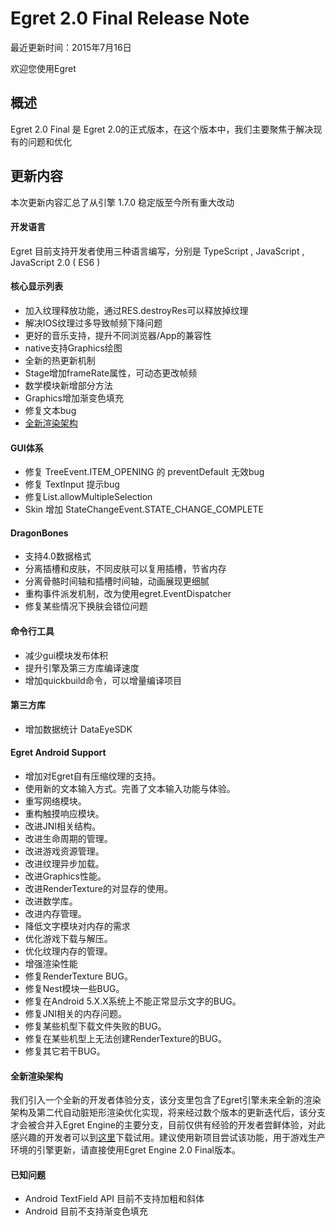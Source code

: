 Egret 2.0 Final Release Note
===============================


最近更新时间：2015年7月16日

欢迎您使用Egret


## 概述

Egret 2.0 Final 是 Egret 2.0的正式版本，在这个版本中，我们主要聚焦于解决现有的问题和优化

## 更新内容

本次更新内容汇总了从引擎 1.7.0 稳定版至今所有重大改动


#### 开发语言

Egret 目前支持开发者使用三种语言编写，分别是 TypeScript , JavaScript , JavaScript 2.0 ( ES6 )


#### 核心显示列表

* 加入纹理释放功能，通过RES.destroyRes可以释放掉纹理
* 解决IOS纹理过多导致帧频下降问题
* 更好的音乐支持，提升不同浏览器/App的兼容性
* native支持Graphics绘图
* 全新的热更新机制
* Stage增加frameRate属性，可动态更改帧频
* 数学模块新增部分方法
* Graphics增加渐变色填充
* 修复文本bug
* [全新渲染架构](#newEngine)

#### GUI体系

* 修复 TreeEvent.ITEM_OPENING 的 preventDefault 无效bug
* 修复 TextInput 提示bug
* 修复List.allowMultipleSelection
* Skin 增加 StateChangeEvent.STATE_CHANGE_COMPLETE


#### DragonBones

* 支持4.0数据格式
* 分离插槽和皮肤，不同皮肤可以复用插槽，节省内存
* 分离骨骼时间轴和插槽时间轴，动画展现更细腻
* 重构事件派发机制，改为使用egret.EventDispatcher
* 修复某些情况下换肤会错位问题

#### 命令行工具

* 减少gui模块发布体积
* 提升引擎及第三方库编译速度
* 增加quickbuild命令，可以增量编译项目

#### 第三方库

* 增加数据统计 DataEyeSDK

#### Egret Android Support

* 增加对Egret自有压缩纹理的支持。
* 使用新的文本输入方式。完善了文本输入功能与体验。
* 重写网络模块。
* 重构触摸响应模块。
* 改进JNI相关结构。
* 改进生命周期的管理。
* 改进游戏资源管理。
* 改进纹理异步加载。
* 改进Graphics性能。
* 改进RenderTexture的对显存的使用。
* 改进数学库。
* 改进内存管理。
* 降低文字模块对内存的需求
* 优化游戏下载与解压。
* 优化纹理内存的管理。
* 增强渲染性能
* 修复RenderTexture BUG。
* 修复Nest模块一些BUG。
* 修复在Android 5.X.X系统上不能正常显示文字的BUG。
* 修复JNI相关的内存问题。
* 修复某些机型下载文件失败的BUG。
* 修复在某些机型上无法创建RenderTexture的BUG。
* 修复其它若干BUG。

<a name="newEngine"></a>
#### 全新渲染架构
我们引入一个全新的开发者体验分支，该分支里包含了Egret引擎未来全新的渲染架构及第二代自动脏矩形渲染优化实现，将来经过数个版本的更新迭代后，该分支才会被合并入Egret Engine的主要分支，目前仅供有经验的开发者尝鲜体验，对此感兴趣的开发者可以到[这里](https://github.com/egret-labs/egret-core/tree/dirty)下载试用。建议使用新项目尝试该功能，用于游戏生产环境的引擎更新，请直接使用Egret Engine 2.0 Final版本。


#### 已知问题

* Android TextField API 目前不支持加粗和斜体
* Android 目前不支持渐变色填充